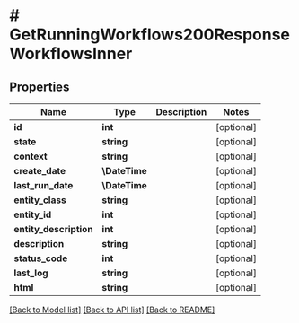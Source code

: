 # # GetRunningWorkflows200ResponseWorkflowsInner

## Properties

Name | Type | Description | Notes
------------ | ------------- | ------------- | -------------
**id** | **int** |  | [optional]
**state** | **string** |  | [optional]
**context** | **string** |  | [optional]
**create_date** | **\DateTime** |  | [optional]
**last_run_date** | **\DateTime** |  | [optional]
**entity_class** | **string** |  | [optional]
**entity_id** | **int** |  | [optional]
**entity_description** | **int** |  | [optional]
**description** | **string** |  | [optional]
**status_code** | **int** |  | [optional]
**last_log** | **string** |  | [optional]
**html** | **string** |  | [optional]

[[Back to Model list]](../../README.md#models) [[Back to API list]](../../README.md#endpoints) [[Back to README]](../../README.md)
